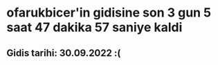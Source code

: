 # ofarukbicer'in gidisine son 3 gun 5 saat 47 dakika 57 saniye kaldi

## Gidis tarihi: 30.09.2022 :(